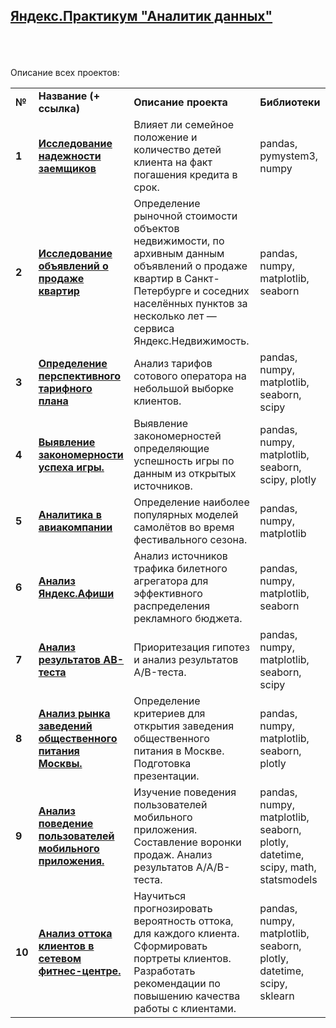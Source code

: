 ## <a href="https://praktikum.yandex.ru/data-analyst/" target="_blank"><b>Яндекс.Практикум "Аналитик данных"</b></a>

<br/><br/><br/>
Описание всех проектов:

<table>
<tr>
<td><b>№</b></td>
<td><b>Название (+ ссылка)</b></td>
<td><b>Описание проекта</b></td>
<td><b>Библиотеки</b></td>
<tr>
<td><b>1</b></td>
<td><a href="https://nbviewer.jupyter.org/github/kondratmaksim/student_work_yandex/blob/d0bec60fe4469f2c71aec1cff376998cf7b9b7cc/%D0%9F%D1%80%D0%BE%D0%B5%D0%BA%D1%82%201.%20%D0%98%D1%81%D1%81%D0%BB%D0%B5%D0%B4%D0%BE%D0%B2%D0%B0%D0%BD%D0%B8%D0%B5%20%D0%BD%D0%B0%D0%B4%D0%B5%D0%B6%D0%BD%D0%BE%D1%81%D1%82%D0%B8%20%D0%B7%D0%B0%D0%B5%D0%BC%D1%89%D0%B8%D0%BA%D0%BE%D0%B2.ipynb" target="_blank"><b>Исследование надежности заемщиков</b></a></td>
<td>Влияет ли семейное положение и количество детей клиента на факт погашения кредита в срок.</td>
<td>pandas, pymystem3, numpy</td>
<tr>
<td> <b>2</b></td>
<td><a href="https://nbviewer.jupyter.org/github/kondratmaksim/student_work_yandex/blob/d0bec60fe4469f2c71aec1cff376998cf7b9b7cc/%D0%9F%D1%80%D0%BE%D0%B5%D0%BA%D1%82%202.%20%D0%98%D1%81%D1%81%D0%BB%D0%B5%D0%B4%D0%BE%D0%B2%D0%B0%D0%BD%D0%B8%D0%B5%20%D0%BE%D0%B1%D1%8A%D1%8F%D0%B2%D0%BB%D0%B5%D0%BD%D0%B8%D0%B8%CC%86%20%D0%BE%20%D0%BF%D1%80%D0%BE%D0%B4%D0%B0%D0%B6%D0%B5%20%D0%BA%D0%B2%D0%B0%D1%80%D1%82%D0%B8%D1%80.ipynb" target="_blank"><b>Исследование объявлений о продаже квартир</b></a></td>
<td>Определение рыночной стоимости объектов недвижимости, по архивным данным объявлений о продаже квартир в Санкт-Петербурге и соседних населённых пунктов за несколько лет —  сервиса Яндекс.Недвижимость.</td>
<td>pandas, numpy, matplotlib, seaborn</td>
<tr>
<td> <b>3</b></td>
<td><a href="https://nbviewer.jupyter.org/github/kondratmaksim/student_work_yandex/blob/d0bec60fe4469f2c71aec1cff376998cf7b9b7cc/%D0%9F%D1%80%D0%BE%D0%B5%D0%BA%D1%82%203.%20%D0%9E%D0%BF%D1%80%D0%B5%D0%B4%D0%B5%D0%BB%D0%B5%D0%BD%D0%B8%D0%B5%20%D0%BF%D0%B5%D1%80%D1%81%D0%BF%D0%B5%D0%BA%D1%82%D0%B8%D0%B2%D0%BD%D0%BE%D0%B3%D0%BE%20%D1%82%D0%B0%D1%80%D0%B8%D1%84%D0%B0.ipynb" target="_blank"><b>Определение перспективного тарифного плана</b></a></td>
<td>Анализ тарифов сотового оператора на небольшой выборке клиентов.</td>
<td>pandas, numpy, matplotlib, seaborn, scipy</td>
<tr>
<td> <b>4</b></td>
<td><a href="https://nbviewer.jupyter.org/github/kondratmaksim/student_work_yandex/blob/d0bec60fe4469f2c71aec1cff376998cf7b9b7cc/%D0%9F%D1%80%D0%BE%D0%B5%D0%BA%D1%82%204.%20%D0%92%D1%8B%D1%8F%D0%B2%D0%BB%D0%B5%D0%BD%D0%B8%D0%B5%20%D0%B7%D0%B0%D0%BA%D0%BE%D0%BD%D0%BE%D0%BC%D0%B5%D1%80%D0%BD%D0%BE%D1%81%D1%82%D0%B8%20%D1%83%D1%81%D0%BF%D0%B5%D1%85%D0%B0%20%D0%B8%D0%B3%D1%80%D1%8B.ipynb" target="_blank"><b>Выявление закономерности успеха игры.</b></td>
<td>Выявление закономерностей определяющие успешность игры по данным из открытых источников.</td>
<td>pandas, numpy, matplotlib, seaborn, scipy, plotly</td>
<tr>
<td> <b>5</b></td>
<td><a href="https://nbviewer.jupyter.org/github/kondratmaksim/student_work_yandex/blob/d0bec60fe4469f2c71aec1cff376998cf7b9b7cc/%D0%9F%D1%80%D0%BE%D0%B5%D0%BA%D1%82%205.%20%D0%90%D0%BD%D0%B0%D0%BB%D0%B8%D1%82%D0%B8%D0%BA%D0%B0%20%D0%B2%20%D0%B0%D0%B2%D0%B8%D0%B0%D0%BA%D0%BE%D0%BC%D0%BF%D0%B0%D0%BD%D0%B8%D0%B8.ipynb" target="_blank"><b>Аналитика в авиакомпании</b></a></td>
<td>Определение наиболее популярных моделей самолётов во время фестивального сезона.</td>
<td>pandas, numpy, matplotlib</td>
<tr>
<td> <b>6</b></td>
<td><a href="https://nbviewer.jupyter.org/github/kondratmaksim/student_work_yandex/blob/d0bec60fe4469f2c71aec1cff376998cf7b9b7cc/%D0%9F%D1%80%D0%BE%D0%B5%D0%BA%D1%82%206.%20%D0%90%D0%BD%D0%B0%D0%BB%D0%B8%D0%B7%20%D0%AF%D0%BD%D0%B4%D0%B5%D0%BA%D1%81.%D0%90%D1%84%D0%B8%D1%88%D0%B8.ipynb" target="_blank"><b>Анализ Яндекс.Афиши</b></a></td>
<td>Анализ источников трафика билетного агрегатора для эффективного распределения рекламного бюджета.</td>
<td>pandas, numpy, matplotlib, seaborn</td>
<tr>
<td> <b>7</b></td>
<td><a href="https://nbviewer.jupyter.org/github/kondratmaksim/student_work_yandex/blob/d0bec60fe4469f2c71aec1cff376998cf7b9b7cc/%D0%9F%D1%80%D0%BE%D0%B5%D0%BA%D1%82%207.%20%D0%90%D0%BD%D0%B0%D0%BB%D0%B8%D0%B7%20%D1%80%D0%B5%D0%B7%D1%83%D0%BB%D1%8C%D1%82%D0%B0%D1%82%D0%BE%D0%B2%20%D0%90%3A%D0%92%20%D1%82%D0%B5%D1%81%D1%82%D0%B0.ipynb" target="_blank"><b>Анализ результатов AB-теста</b></a></td>
<td>Приоритезация гипотез и анализ результатов A/B-теста.</td>
<td>pandas, numpy, matplotlib, seaborn, scipy</td>
<tr>
<td> <b>8</b></td>
<td><a href="https://nbviewer.jupyter.org/github/kondratmaksim/student_work_yandex/blob/d0bec60fe4469f2c71aec1cff376998cf7b9b7cc/%D0%9F%D1%80%D0%BE%D0%B5%D0%BA%D1%82%208.%20%D0%90%D0%BD%D0%B0%D0%BB%D0%B8%D0%B7%20%D1%80%D1%8B%D0%BD%D0%BA%D0%B0%20%D0%B7%D0%B0%D0%B2%D0%B5%D0%B4%D0%B5%D0%BD%D0%B8%D0%B8%CC%86%20%D0%BE%D0%B1%D1%89%D0%B5%D1%81%D1%82%D0%B2%D0%B5%D0%BD%D0%BD%D0%BE%D0%B3%D0%BE%20%D0%BF%D0%B8%D1%82%D0%B0%D0%BD%D0%B8%D1%8F%20%D0%9C%D0%BE%D1%81%D0%BA%D0%B2%D1%8B.ipynb" target="_blank"><b>Анализ рынка заведений общественного питания Москвы.</b></a></td>
<td>Определение критериев для открытия заведения общественного питания в Москве. Подготовка презентации.</td>
<td>pandas, numpy, matplotlib, seaborn, plotly</td>
<tr>
<td> <b>9</b></td>
<td><a href="https://nbviewer.jupyter.org/github/kondratmaksim/student_work_yandex/blob/d0bec60fe4469f2c71aec1cff376998cf7b9b7cc/%D0%9F%D1%80%D0%BE%D0%B5%D0%BA%D1%82%209.%20%D0%90%D0%BD%D0%B0%D0%BB%D0%B8%D0%B7%20%D0%BF%D0%BE%D0%B2%D0%B5%D0%B4%D0%B5%D0%BD%D0%B8%D1%8F%20%D0%BF%D0%BE%D0%BB%D1%8C%D0%B7%D0%BE%D0%B2%D0%B0%D1%82%D0%B5%D0%BB%D0%B5%D0%B9%20%D0%BC%D0%BE%D0%B1%D0%B8%D0%BB%D1%8C%D0%BD%D0%BE%D0%B3%D0%BE%20%D0%BF%D1%80%D0%B8%D0%BB%D0%BE%D0%B6%D0%B5%D0%BD%D0%B8%D1%8F.ipynb" target="_blank"><b>Анализ поведение пользователей мобильного приложения.</b></a></td>
<td>Изучение поведения пользователей мобильного приложения. Составление воронки продаж. Анализ результатов A/A/B-теста.</td>
<td>pandas, numpy, matplotlib, seaborn, plotly, datetime, scipy, math, statsmodels</td>
<tr>
<td> <b>10</b></td>
<td><a href="https://nbviewer.jupyter.org/github/kondratmaksim/student_work_yandex/blob/main/%D0%9F%D1%80%D0%BE%D0%B5%D0%BA%D1%82%2010.%20%D0%90%D0%BD%D0%B0%D0%BB%D0%B8%D0%B7%20%D0%BE%D1%82%D1%82%D0%BE%D0%BA%D0%B0%20%D0%BA%D0%BB%D0%B8%D0%B5%D0%BD%D1%82%D0%BE%D0%B2%20%D0%B2%20%D1%81%D0%B5%D1%82%D0%B5%D0%B2%D0%BE%D0%BC%20%D1%84%D0%B8%D1%82%D0%BD%D0%B5%D1%81-%D1%86%D0%B5%D0%BD%D1%82%D1%80%D0%B5.ipynb" target="_blank"><b>Анализ оттока клиентов в сетевом фитнес-центре.</b></a></td>
<td>Научиться прогнозировать вероятность оттока, для каждого клиента. Сформировать портреты клиентов. Разработать рекомендации по повышению качества работы с клиентами.</td>
<td>pandas, numpy, matplotlib, seaborn, plotly, datetime, scipy, sklearn</td>
</table>
<br/><br/>

